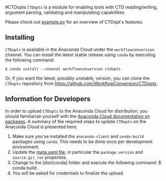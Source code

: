 #CTDopts
`CTDopts` is a module for enabling tools with CTD reading/writing, argument parsing, validating and manipulating capabilities.

Please check out [example.py](example.py) for an overview of CTDopt's features.

## Installing
`CTDopts` is available in the Anaconda Cloud under the `workflowconversion` channel. You can install the latest stable release using `conda` by executing the following command:

    $ conda install --channel workflowconversion ctdopts
    
Or, if you want the latest, possibly unstable, version, you can clone the `CTDopts` repository from https://github.com/WorkflowConversion/CTDopts.

## Information for Developers
In order to upload `CTDopts` to the Anaconda Cloud for distribution, you should familiarize yourself with the [Anaconda Cloud documentation on packages](https://docs.continuum.io/anaconda-cloud/user-guide/tasks/work-with-packages). A summary of the required steps to update `CTDopts` on the Anaconda Cloud is presented here:

1. Make sure you've installed the `anaconda-client` and `conda-build` packages using `conda`. This needs to be done once per development environment.
1. Update the [meta.yaml file](dist/conda/meta.yaml), in particular the `package.version` and `source.git_rev` properties.
1. Change to the [dist/conda] folder and execute the following command:
    $ conda build .
1. You will be asked for credentials to finalize the upload.
